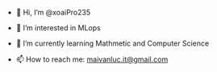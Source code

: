 - 👋 Hi, I’m @xoaiPro235
- 👀 I’m interested in MLops
- 🌱 I’m currently learning Mathmetic and Computer Science
  
- 📫 How to reach me: maivanluc.it@gmail.com


<!---
xoaiPro235/xoaiPro235 is a ✨ special ✨ repository because its `README.md` (this file) appears on your GitHub profile.
You can click the Preview link to take a look at your changes.
--->
